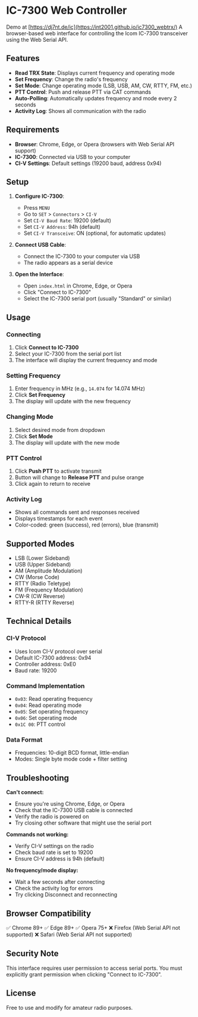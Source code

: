 # IC-7300 Web Controller

Demo at [https://dj7nt.de/ic](https://int2001.github.io/ic7300_webtrx/)
A browser-based web interface for controlling the Icom IC-7300 transceiver using the Web Serial API.

## Features

- **Read TRX State**: Displays current frequency and operating mode
- **Set Frequency**: Change the radio's frequency
- **Set Mode**: Change operating mode (LSB, USB, AM, CW, RTTY, FM, etc.)
- **PTT Control**: Push and release PTT via CAT commands
- **Auto-Polling**: Automatically updates frequency and mode every 2 seconds
- **Activity Log**: Shows all communication with the radio

## Requirements

- **Browser**: Chrome, Edge, or Opera (browsers with Web Serial API support)
- **IC-7300**: Connected via USB to your computer
- **CI-V Settings**: Default settings (19200 baud, address 0x94)

## Setup

1. **Configure IC-7300**:
   - Press `MENU`
   - Go to `SET` > `Connectors` > `CI-V`
   - Set `CI-V Baud Rate`: 19200 (default)
   - Set `CI-V Address`: 94h (default)
   - Set `CI-V Transceive`: ON (optional, for automatic updates)

2. **Connect USB Cable**:
   - Connect the IC-7300 to your computer via USB
   - The radio appears as a serial device

3. **Open the Interface**:
   - Open `index.html` in Chrome, Edge, or Opera
   - Click "Connect to IC-7300"
   - Select the IC-7300 serial port (usually "Standard" or similar)

## Usage

### Connecting
1. Click **Connect to IC-7300**
2. Select your IC-7300 from the serial port list
3. The interface will display the current frequency and mode

### Setting Frequency
1. Enter frequency in MHz (e.g., `14.074` for 14.074 MHz)
2. Click **Set Frequency**
3. The display will update with the new frequency

### Changing Mode
1. Select desired mode from dropdown
2. Click **Set Mode**
3. The display will update with the new mode

### PTT Control
1. Click **Push PTT** to activate transmit
2. Button will change to **Release PTT** and pulse orange
3. Click again to return to receive

### Activity Log
- Shows all commands sent and responses received
- Displays timestamps for each event
- Color-coded: green (success), red (errors), blue (transmit)

## Supported Modes

- LSB (Lower Sideband)
- USB (Upper Sideband)
- AM (Amplitude Modulation)
- CW (Morse Code)
- RTTY (Radio Teletype)
- FM (Frequency Modulation)
- CW-R (CW Reverse)
- RTTY-R (RTTY Reverse)

## Technical Details

### CI-V Protocol
- Uses Icom CI-V protocol over serial
- Default IC-7300 address: 0x94
- Controller address: 0xE0
- Baud rate: 19200

### Command Implementation
- `0x03`: Read operating frequency
- `0x04`: Read operating mode
- `0x05`: Set operating frequency
- `0x06`: Set operating mode
- `0x1C 00`: PTT control

### Data Format
- Frequencies: 10-digit BCD format, little-endian
- Modes: Single byte mode code + filter setting

## Troubleshooting

**Can't connect:**
- Ensure you're using Chrome, Edge, or Opera
- Check that the IC-7300 USB cable is connected
- Verify the radio is powered on
- Try closing other software that might use the serial port

**Commands not working:**
- Verify CI-V settings on the radio
- Check baud rate is set to 19200
- Ensure CI-V address is 94h (default)

**No frequency/mode display:**
- Wait a few seconds after connecting
- Check the activity log for errors
- Try clicking Disconnect and reconnecting

## Browser Compatibility

✅ Chrome 89+
✅ Edge 89+
✅ Opera 75+
❌ Firefox (Web Serial API not supported)
❌ Safari (Web Serial API not supported)

## Security Note

This interface requires user permission to access serial ports. You must explicitly grant permission when clicking "Connect to IC-7300".

## License

Free to use and modify for amateur radio purposes.
